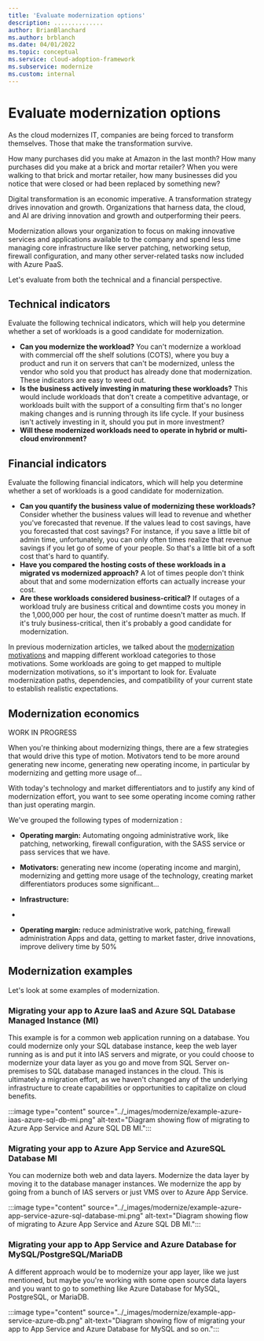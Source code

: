 ```yaml
---
title: 'Evaluate modernization options'
description: ..............
author: BrianBlanchard
ms.author: brblanch
ms.date: 04/01/2022
ms.topic: conceptual
ms.service: cloud-adoption-framework
ms.subservice: modernize
ms.custom: internal
---
```

<!--minimum: One article     maximum: Four articles
Primary Deliverable: CAF/Modernize/Evaluate-Modernization-Options.md​
Potential additional deliverables: 
- modernization-economics.md (slides 26-28)
- modernization-examples.md (slides 29-30)
- complex-evaluations.md (slides 36-37)
Unknown deliverables:​
The Evaluate Cloud Modernization process might need to be broken down into additional articles to keep read times under 10 minutes.
-->
# Evaluate modernization options

As the cloud modernizes IT, companies are being forced to transform themselves. Those that make the transformation survive.

How many purchases did you make at Amazon in the last month? How many purchases did you make at a brick and mortar retailer? When you were walking to that brick and mortar retailer, how many businesses did you notice that were closed or had been replaced by something new?

Digital transformation is an economic imperative. A transformation strategy drives innovation and growth. Organizations that harness data, the cloud, and AI are driving innovation and growth and outperforming their peers.

Modernization allows your organization to focus on making innovative services and applications available to the company and spend less time managing core infrastructure like server patching, networking setup, firewall configuration, and many other server-related tasks now included with Azure PaaS.

Let's evaluate from both the technical and a financial perspective.

## Technical indicators

Evaluate the following technical indicators, which will help you determine whether a set of workloads is a good candidate for modernization.

- **Can you modernize the workload?** You can't modernize a workload with commercial off the shelf solutions (COTS), where you buy a product and run it on servers that can't be modernized, unless the vendor who sold you that product has already done that modernization. These indicators are easy to weed out.
- **Is the business actively investing in maturing these workloads?** This would include workloads that don't create a competitive advantage, or workloads built with the support of a consulting firm that's no longer making changes and is running through its life cycle. If your business isn't actively investing in it, should you put in more investment?
- **Will these modernized workloads need to operate in hybrid or multi-cloud environment?**

## Financial indicators

Evaluate the following financial indicators, which will help you determine whether a set of workloads is a good candidate for modernization.

- **Can you quantify the business value of modernizing these workloads?** Consider whether the business values will lead to revenue and whether you've forecasted that revenue. If the values lead to cost savings, have you forecasted that cost savings? For instance, if you save a little bit of admin time, unfortunately, you can only often times realize that revenue savings if you let go of some of your people. So that's a little bit of a soft cost that's hard to quantify.
- **Have you compared the hosting costs of these workloads in a migrated vs modernized approach?** A lot of times people don't think about that and some modernization efforts can actually increase your cost.
- **Are these workloads considered business-critical?** If outages of a workload truly are business critical and downtime costs you money in the 1,000,000 per hour, the cost of runtime doesn't matter as much. If it's truly business-critical, then it's probably a good candidate for modernization.

In previous modernization articles, we talked about the [modernization motivations](envision-cloud-modernization.md) and mapping different workload categories to those motivations. Some workloads are going to get mapped to multiple modernization motivations, so it's important to look for. Evaluate modernization paths, dependencies, and compatibility of your current state to establish realistic expectations.

## Modernization economics
<!--(slides 26-28)-->

WORK IN PROGRESS

When you're thinking about modernizing things, there are a few strategies that would drive this type of motion. Motivators tend to be more around generating new income, generating new operating income, in particular by modernizing and getting more usage of...

With today's technology and market differentiators and to justify any kind of modernization effort, you want to see some operating income coming rather than just operating margin.

We've grouped the following types of modernization :

- **Operating margin:** Automating ongoing administrative work, like patching, networking, firewall configuration, with the SASS service or pass services that we have.

- **Motivators:** generating new income (operating income and margin), modernizing and getting more usage of the technology, creating market differentiators
produces some significant...

- **Infrastructure:** 
- 
- **Operating margin:** reduce administrative work, patching, firewall administration
Apps and data, getting to market faster, drive innovations, improve delivery time by 50%

## Modernization examples

Let's look at some examples of modernization.

### Migrating your app to Azure IaaS and Azure SQL Database Managed Instance (MI)

This example is for a common web application running on a database. You could modernize only your SQL database instance, keep the web layer running as is and put it into IAS servers and migrate, or you could choose to modernize your data layer as you go and move from SQL Server on-premises to SQL database managed instances in the cloud. This is ultimately a migration effort, as we haven't changed any of the underlying infrastructure to create capabilities or opportunities to capitalize on cloud benefits.

:::image type="content" source="../_images/modernize/example-azure-iaas-azure-sql-db-mi.png" alt-text="Diagram showing flow of migrating to Azure App Service and Azure SQL DB MI.":::

### Migrating your app to Azure App Service and AzureSQL Database MI

You can modernize both web and data layers. Modernize the data layer by moving it to the database manager instances. We modernize the app by going from a bunch of IAS servers or just VMS over to Azure App Service.

:::image type="content" source="../_images/modernize/example-azure-app-service-azure-sql-database-mi.png" alt-text="Diagram showing flow of migrating to Azure App Service and Azure SQL DB MI.":::

### Migrating your app to App Service and Azure Database for MySQL/PostgreSQL/MariaDB

A different approach would be to modernize your app layer, like we just mentioned, but maybe you're working with some open source data layers and you want to go to something like Azure Database for MySQL, PostgreSQL, or MariaDB.

:::image type="content" source="../_images/modernize/example-app-service-azure-db.png" alt-text="Diagram showing flow of migrating your app to App Service and Azure Database for MySQL and so on.":::
